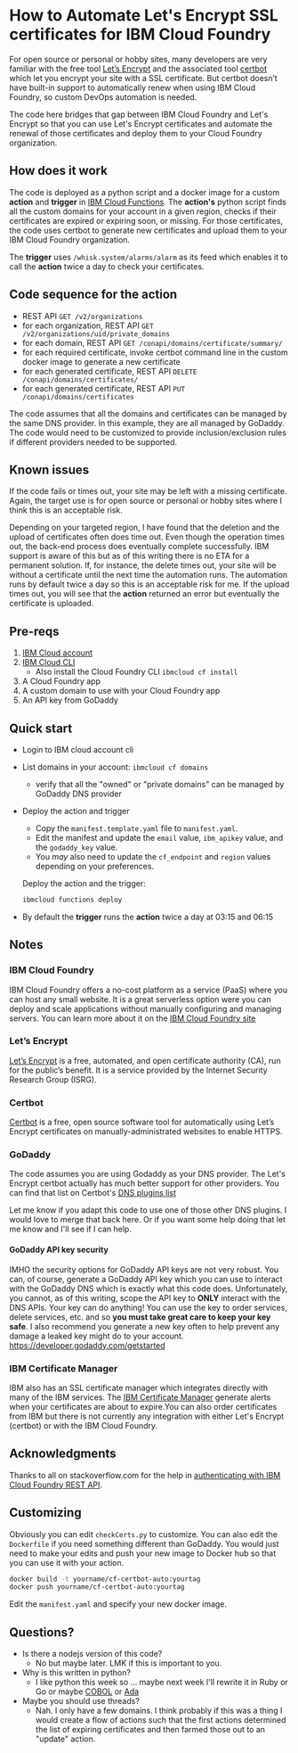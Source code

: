 # How to Automate Let's Encrypt SSL certificates for IBM Cloud Foundry

For open source or personal or hobby sites, many developers are very familiar with the free tool [Let’s Encrypt](https://letsencrypt.org/) and the associated tool [certbot](https://certbot.eff.org/) which let you encrypt your site with a SSL certificate. But certbot doesn’t have built-in support to automatically renew when using IBM Cloud Foundry, so custom DevOps automation is needed.

The code here bridges that gap between IBM Cloud Foundry and Let's Encrypt so that you can use Let's Encrypt certificates and automate the renewal of those certificates and deploy them to your Cloud Foundry organization.

## How does it work

The code is deployed as a python script and a docker image for a custom **action** and **trigger** in [IBM Cloud Functions](https://cloud.ibm.com/functions/). The **action's** python script finds all the custom domains for your account in a given region, checks if their certificates are expired or expiring soon, or missing. For those certificates, the code uses certbot to generate new certificates and upload them to your IBM Cloud Foundry organization.

The **trigger** uses `/whisk.system/alarms/alarm` as its feed which enables it to call the **action** twice a day to check your certificates.

## Code sequence for the action

- REST API `GET /v2/organizations`
- for each organization, REST API `GET /v2/organizations/uid/private_domains`
- for each domain, REST API `GET /conapi/domains/certificate/summary/`
- for each required certificate, invoke certbot command line in the custom docker image to generate a new certificate
- for each generated certificate, REST API `DELETE /conapi/domains/certificates/`
- for each generated certificate, REST API `PUT /conapi/domains/certificates`

The code assumes that all the domains and certificates can be managed by the same DNS provider. In this example, they are all managed by GoDaddy. The code would need to be customized to provide inclusion/exclusion rules if different providers needed to be supported.

## Known issues

If the code fails or times out, your site may be left with a missing certificate. Again, the target use is for open source or personal or hobby sites where I think this is an acceptable risk.

Depending on your targeted region, I have found that the deletion and the upload of certificates often does time out. Even though the operation times out, the back-end process does eventually complete successfully. IBM support is aware of this but as of this writing there is no ETA for a permanent solution. If, for instance, the delete times out, your site will be without a certificate until the next time the automation runs. The automation runs by default twice a day so this is an acceptable risk for me. If the upload times out, you will see that the **action** returned an error but eventually the certificate is uploaded.

## Pre-reqs

1. [IBM Cloud account](https://cloud.ibm.com/registration)
1. [IBM Cloud CLI](https://cloud.ibm.com/docs/cli/reference/bluemix_cli/download_cli.html)
   - Also install the Cloud Foundry CLI `ibmcloud cf install`
1. A Cloud Foundry app
1. A custom domain to use with your Cloud Foundry app
1. An API key from GoDaddy

## Quick start

- Login to IBM cloud account cli
- List domains in your account: `ibmcloud cf domains`
  - verify that all the "owned" or "private domains" can be managed by GoDaddy DNS provider
- Deploy the action and trigger

  - Copy the `manifest.template.yaml` file to `manifest.yaml`.
  - Edit the manifest and update the `email` value, `ibm_apikey` value, and the `godaddy_key` value.
  - You _may_ also need to update the `cf_endpoint` and `region` values depending on your preferences.

  Deploy the action and the trigger:

  ```sh
  ibmcloud functions deploy
  ```

- By default the **trigger** runs the **action** twice a day at 03:15 and 06:15

## Notes

### IBM Cloud Foundry

IBM Cloud Foundry offers a no-cost platform as a service (PaaS) where you can host any small website. It is a great serverless option were you can deploy and scale applications without manually configuring and managing servers. You can learn more about it on the [IBM Cloud Foundry site](https://www.ibm.com/cloud/cloud-foundry)

### Let’s Encrypt

[Let’s Encrypt](https://letsencrypt.org/about/) is a free, automated, and open certificate authority (CA), run for the public’s benefit. It is a service provided by the Internet Security Research Group (ISRG).

### Certbot

[Certbot](https://certbot.eff.org/about/) is a free, open source software tool for automatically using Let’s Encrypt certificates on manually-administrated websites to enable HTTPS.

### GoDaddy

The code assumes you are using Godaddy as your DNS provider. The Let's Encrypt certbot actually has much better support for other providers. You can find that list on Certbot's [DNS plugins list](https://certbot.eff.org/docs/using.html#dns-plugins)

Let me know if you adapt this code to use one of those other DNS plugins. I would love to merge that back here. Or if you want some help doing that let me know and I'll see if I can help.

#### GoDaddy API key security

IMHO the security options for GoDaddy API keys are not very robust. You can, of course, generate a GoDaddy API key which you can use to interact with the GoDaddy DNS which is exactly what this code does. Unfortunately, you cannot, as of this writing, scope the API key to **ONLY** interact with the DNS APIs. Your key can do anything! You can use the key to order services, delete services, etc. and so **you must take great care to keep your key safe**. I also recommend you generate a new key often to help prevent any damage a leaked key might do to your account.
https://developer.godaddy.com/getstarted

### IBM Certificate Manager

IBM also has an SSL certificate manager which integrates directly with many of the IBM services. The [IBM Certificate Manager](https://www.ibm.com/cloud/certificate-manager) generate alerts when your certificates are about to expire.You can also order certificates from IBM but there is not currently any integration with either Let's Encrypt (certbot) or with the IBM Cloud Foundry.

## Acknowledgments

Thanks to all on stackoverflow.com for the help in [authenticating with IBM Cloud Foundry REST API](https://stackoverflow.com/questions/64163745/how-to-authenticate-ibm-cloud-function-to-use-ibm-cloud-foundry-api).

## Customizing

Obviously you can edit `checkCerts.py` to customize. You can also edit the `Dockerfile` if you need something different than GoDaddy. You would just need to make your edits and push your new image to Docker hub so that you can use it with your action.

```sh
docker build -t yourname/cf-certbot-auto:yourtag
docker push yourname/cf-certbot-auto:yourtag
```

Edit the `manifest.yaml` and specify your new docker image.

## Questions?

- Is there a nodejs version of this code?
  - No but maybe later. LMK if this is important to you.
- Why is this written in python?
  - I like python this week so ... maybe next week I'll rewrite it in Ruby or Go or maybe [COBOL](https://gnucobol.sourceforge.io/) or [Ada](https://www.gnu.org/software/gnat/)
- Maybe you should use threads?
  - Nah. I only have a few domains. I think probably if this was a thing I would create a flow of actions such that the first actions determined the list of expiring certificates and then farmed those out to an "update" action.
